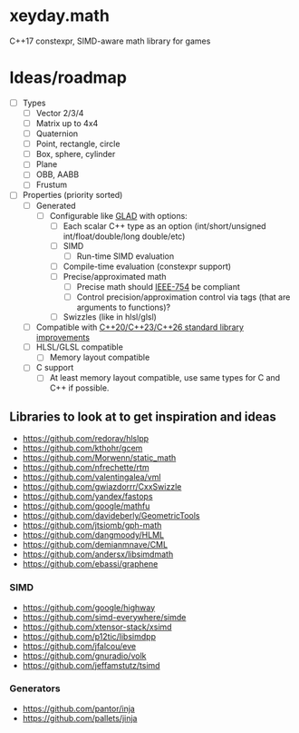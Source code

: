 # xeyday.math
C++17 constexpr, SIMD-aware math library for games

# Ideas/roadmap
- [ ] Types
  - [ ] Vector 2/3/4
  - [ ] Matrix up to 4x4
  - [ ] Quaternion
  - [ ] Point, rectangle, circle
  - [ ] Box, sphere, cylinder
  - [ ] Plane
  - [ ] OBB, AABB
  - [ ] Frustum
- [ ] Properties (priority sorted)
  - [ ] Generated
    - [ ] Configurable like [GLAD](https://github.com/Dav1dde/glad) with options:
      - [ ] Each scalar C++ type as an option (int/short/unsigned int/float/double/long double/etc)
      - [ ] SIMD
        - [ ] Run-time SIMD evaluation
      - [ ] Compile-time evaluation (constexpr support)
      - [ ] Precise/approximated math
        - [ ] Precise math should [IEEE-754](https://en.wikipedia.org/wiki/IEEE_754) be compliant
        - [ ] Control precision/approximation control via tags (that are arguments to functions)?
      - [ ] Swizzles (like in hlsl/glsl)
  - [ ] Compatible with [C++20/C++23/C++26 standard library improvements](https://en.cppreference.com/w/cpp/numeric)
  - [ ] HLSL/GLSL compatible
    - [ ] Memory layout compatible
  - [ ] C support
    - [ ] At least memory layout compatible, use same types for C and C++ if possible.

## Libraries to look at to get inspiration and ideas
- https://github.com/redorav/hlslpp
- https://github.com/kthohr/gcem
- https://github.com/Morwenn/static_math
- https://github.com/nfrechette/rtm
- https://github.com/valentingalea/vml
- https://github.com/gwiazdorrr/CxxSwizzle
- https://github.com/yandex/fastops
- https://github.com/google/mathfu
- https://github.com/davideberly/GeometricTools
- https://github.com/jtsiomb/gph-math
- https://github.com/dangmoody/HLML
- https://github.com/demianmnave/CML
- https://github.com/andersx/libsimdmath
- https://github.com/ebassi/graphene

### SIMD
- https://github.com/google/highway
- https://github.com/simd-everywhere/simde
- https://github.com/xtensor-stack/xsimd
- https://github.com/p12tic/libsimdpp
- https://github.com/jfalcou/eve
- https://github.com/gnuradio/volk
- https://github.com/jeffamstutz/tsimd

### Generators
- https://github.com/pantor/inja
- https://github.com/pallets/jinja
